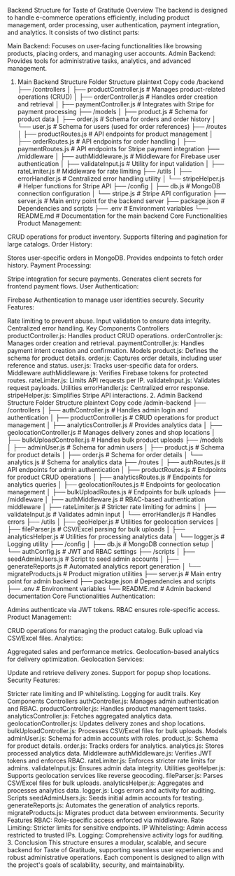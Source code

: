 Backend Structure for Taste of Gratitude
Overview
The backend is designed to handle e-commerce operations efficiently, including product management, order processing, user authentication, payment integration, and analytics. It consists of two distinct parts:

Main Backend: Focuses on user-facing functionalities like browsing products, placing orders, and managing user accounts.
Admin Backend: Provides tools for administrative tasks, analytics, and advanced management.

1. Main Backend Structure
   Folder Structure
   plaintext
   Copy code
   /backend
   ├── /controllers
   │ ├── productController.js # Manages product-related operations (CRUD)
   │ ├── orderController.js # Handles order creation and retrieval
   │ ├── paymentController.js # Integrates with Stripe for payment processing
   ├── /models
   │ ├── product.js # Schema for product data
   │ ├── order.js # Schema for orders and order history
   │ └── user.js # Schema for users (used for order references)
   ├── /routes
   │ ├── productRoutes.js # API endpoints for product management
   │ ├── orderRoutes.js # API endpoints for order handling
   │ ├── paymentRoutes.js # API endpoints for Stripe payment integration
   ├── /middleware
   │ ├── authMiddleware.js # Middleware for Firebase user authentication
   │ ├── validateInput.js # Utility for input validation
   │ ├── rateLimiter.js # Middleware for rate limiting
   ├── /utils
   │ ├── errorHandler.js # Centralized error handling utility
   │ └── stripeHelper.js # Helper functions for Stripe API
   ├── /config
   │ ├── db.js # MongoDB connection configuration
   │ └── stripe.js # Stripe API configuration
   ├── server.js # Main entry point for the backend server
   ├── package.json # Dependencies and scripts
   ├── .env # Environment variables
   └── README.md # Documentation for the main backend
   Core Functionalities
   Product Management:

CRUD operations for product inventory.
Supports filtering and pagination for large catalogs.
Order History:

Stores user-specific orders in MongoDB.
Provides endpoints to fetch order history.
Payment Processing:

Stripe integration for secure payments.
Generates client secrets for frontend payment flows.
User Authentication:

Firebase Authentication to manage user identities securely.
Security Features:

Rate limiting to prevent abuse.
Input validation to ensure data integrity.
Centralized error handling.
Key Components
Controllers
productController.js:
Handles product CRUD operations.
orderController.js:
Manages order creation and retrieval.
paymentController.js:
Handles payment intent creation and confirmation.
Models
product.js:
Defines the schema for product details.
order.js:
Captures order details, including user reference and status.
user.js:
Tracks user-specific data for orders.
Middleware
authMiddleware.js:
Verifies Firebase tokens for protected routes.
rateLimiter.js:
Limits API requests per IP.
validateInput.js:
Validates request payloads.
Utilities
errorHandler.js:
Centralized error response.
stripeHelper.js:
Simplifies Stripe API interactions. 2. Admin Backend Structure
Folder Structure
plaintext
Copy code
/admin-backend
├── /controllers
│ ├── authController.js # Handles admin login and authentication
│ ├── productController.js # CRUD operations for product management
│ ├── analyticsController.js # Provides analytics data
│ ├── geolocationController.js # Manages delivery zones and shop locations
│ ├── bulkUploadController.js # Handles bulk product uploads
├── /models
│ ├── adminUser.js # Schema for admin users
│ ├── product.js # Schema for product details
│ ├── order.js # Schema for order details
│ └── analytics.js # Schema for analytics data
├── /routes
│ ├── authRoutes.js # API endpoints for admin authentication
│ ├── productRoutes.js # Endpoints for product CRUD operations
│ ├── analyticsRoutes.js # Endpoints for analytics queries
│ ├── geolocationRoutes.js # Endpoints for geolocation management
│ ├── bulkUploadRoutes.js # Endpoints for bulk uploads
├── /middleware
│ ├── authMiddleware.js # RBAC-based authentication middleware
│ ├── rateLimiter.js # Stricter rate limiting for admins
│ ├── validateInput.js # Validates admin input
│ └── errorHandler.js # Handles errors
├── /utils
│ ├── geoHelper.js # Utilities for geolocation services
│ ├── fileParser.js # CSV/Excel parsing for bulk uploads
│ ├── analyticsHelper.js # Utilities for processing analytics data
│ └── logger.js # Logging utility
├── /config
│ ├── db.js # MongoDB connection setup
│ └── authConfig.js # JWT and RBAC settings
├── /scripts
│ ├── seedAdminUsers.js # Script to seed admin accounts
│ ├── generateReports.js # Automated analytics report generation
│ └── migrateProducts.js # Product migration utilities
├── server.js # Main entry point for admin backend
├── package.json # Dependencies and scripts
├── .env # Environment variables
└── README.md # Admin backend documentation
Core Functionalities
Authentication:

Admins authenticate via JWT tokens.
RBAC ensures role-specific access.
Product Management:

CRUD operations for managing the product catalog.
Bulk upload via CSV/Excel files.
Analytics:

Aggregated sales and performance metrics.
Geolocation-based analytics for delivery optimization.
Geolocation Services:

Update and retrieve delivery zones.
Support for popup shop locations.
Security Features:

Stricter rate limiting and IP whitelisting.
Logging for audit trails.
Key Components
Controllers
authController.js:
Manages admin authentication and RBAC.
productController.js:
Handles product management tasks.
analyticsController.js:
Fetches aggregated analytics data.
geolocationController.js:
Updates delivery zones and shop locations.
bulkUploadController.js:
Processes CSV/Excel files for bulk uploads.
Models
adminUser.js:
Schema for admin accounts with roles.
product.js:
Schema for product details.
order.js:
Tracks orders for analytics.
analytics.js:
Stores processed analytics data.
Middleware
authMiddleware.js:
Verifies JWT tokens and enforces RBAC.
rateLimiter.js:
Enforces stricter rate limits for admins.
validateInput.js:
Ensures admin data integrity.
Utilities
geoHelper.js:
Supports geolocation services like reverse geocoding.
fileParser.js:
Parses CSV/Excel files for bulk uploads.
analyticsHelper.js:
Aggregates and processes analytics data.
logger.js:
Logs errors and activity for auditing.
Scripts
seedAdminUsers.js:
Seeds initial admin accounts for testing.
generateReports.js:
Automates the generation of analytics reports.
migrateProducts.js:
Migrates product data between environments.
Security Features
RBAC:
Role-specific access enforced via middleware.
Rate Limiting:
Stricter limits for sensitive endpoints.
IP Whitelisting:
Admin access restricted to trusted IPs.
Logging:
Comprehensive activity logs for auditing. 3. Conclusion
This structure ensures a modular, scalable, and secure backend for Taste of Gratitude, supporting seamless user experiences and robust administrative operations. Each component is designed to align with the project's goals of scalability, security, and maintainability.
